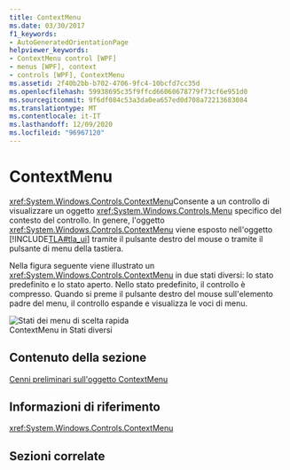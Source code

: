 ```yaml
---
title: ContextMenu
ms.date: 03/30/2017
f1_keywords:
- AutoGeneratedOrientationPage
helpviewer_keywords:
- ContextMenu control [WPF]
- menus [WPF], context
- controls [WPF], ContextMenu
ms.assetid: 2f40b2bb-b702-4706-9fc4-10bcfd7cc35d
ms.openlocfilehash: 59938695c35f9ffcd66060678779f73cf6e951d0
ms.sourcegitcommit: 9f6df084c53a3da0ea657ed0d708a72213683084
ms.translationtype: MT
ms.contentlocale: it-IT
ms.lasthandoff: 12/09/2020
ms.locfileid: "96967120"
---
```

# <a name="contextmenu"></a>ContextMenu
<xref:System.Windows.Controls.ContextMenu>Consente a un controllo di visualizzare un oggetto <xref:System.Windows.Controls.Menu> specifico del contesto del controllo. In genere, l'oggetto <xref:System.Windows.Controls.ContextMenu> viene esposto nell'oggetto [!INCLUDE[TLA#tla_ui](../../../includes/tlasharptla-ui-md.md)] tramite il pulsante destro del mouse o tramite il pulsante di menu della tastiera.  
  
 Nella figura seguente viene illustrato un <xref:System.Windows.Controls.ContextMenu> in due stati diversi: lo stato predefinito e lo stato aperto. Nello stato predefinito, il controllo è compresso. Quando si preme il pulsante destro del mouse sull'elemento padre del menu, il controllo espande e visualizza le voci di menu.  
  
 ![Stati dei menu di scelta rapida](./media/ss-ctl-contextmenu.png "SS_CTL_contextmenu")  
ContextMenu in Stati diversi  
  
## <a name="in-this-section"></a>Contenuto della sezione  
 [Cenni preliminari sull'oggetto ContextMenu](contextmenu-overview.md)  
  
## <a name="reference"></a>Informazioni di riferimento  
 <xref:System.Windows.Controls.ContextMenu>  
  
## <a name="related-sections"></a>Sezioni correlate
